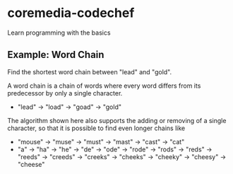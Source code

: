 # coremedia-codechef
Learn programming with the basics

## Example: Word Chain

Find the shortest word chain between "lead" and "gold". 

A word chain is a chain of words where every word differs from its predecessor by only a single character.

* "lead" -> "load" -> "goad" -> "gold"

The algorithm shown here also supports the adding or removing of a single character, so that it is possible to
find even longer chains like

*  "mouse" -> "muse" -> "must" -> "mast" -> "cast" -> "cat" 
* "a" -> "ha" -> "he" -> "de" -> "ode" -> "rode" -> "rods" -> "reds" -> "reeds" -> "creeds" 
-> "creeks" -> "cheeks" -> "cheeky" -> "cheesy" -> "cheese"

 